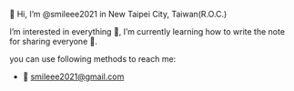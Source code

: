 👋 Hi, I’m @smileee2021 in New Taipei City, Taiwan(R.O.C.)

I’m interested in everything 👀, I’m currently learning how to write the note for sharing everyone 🌱.

you can use following methods to reach me:
- :email: smileee2021@gmail.com
